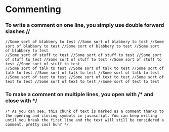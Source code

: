 # Commenting
### To write a comment on one line, you simply use double forward slashes //


``` //Some sort of code to test //Some sort of code to test //Some sort of code to test //Some sort of code to test //Some sort of code to test
//Some sort of blabbery to test //Some sort of blabbery to test //Some sort of blabbery to test //Some sort of blabbery to test //Some sort of blabbery to test
//Some sort of stuff to test //Some sort of stuff to test //Some sort of stuff to test //Some sort of stuff to test //Some sort of stuff to test //Some sort of stuff to test
//Some sort of talk to test //Some sort of talk to test //Some sort of talk to test //Some sort of talk to test //Some sort of talk to test
//Some sort of text to test //Some sort of text to test //Some sort of text to test //Some sort of text to test //Some sort of text to test 

```
### To make a comment on multiple lines, you open with /* and close with */

```
/* As you can see, this chunk of text is marked as a comment thanks to the opening and closing symbols in javascript. You can keep writing until you break the first line and the text will still be considered a comment, pretty cool huh? */

```
